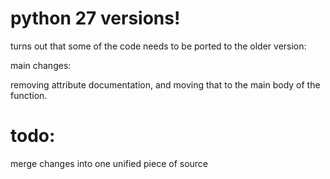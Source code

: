# python 27 versions!

turns out that some of the code needs to be ported to the older version:

main changes:

removing attribute documentation, and moving that to the main body of the
function.

# todo:

merge changes into one unified piece of source
